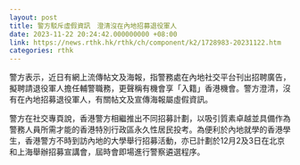 ```yaml
---
layout: post
title: 警方駁斥虛假資訊　澄清沒在內地招募退役軍人
date: 2023-11-22 20:24:42.000000000 +08:00
link: https://news.rthk.hk/rthk/ch/component/k2/1728983-20231122.htm
categories: rthk
---
```


警方表示，近日有網上流傳帖文及海報，指警務處在內地社交平台刊出招聘廣告，擬聘請退役軍人擔任輔警職務，更聲稱有機會享「入籍」香港機會。警方澄清，沒有在內地招募退役軍人，有關帖文及宣傳海報屬虛假資訊。 

警方在社交專頁說，香港警方相繼推出不同招募計劃，以吸引質素卓越並具備作為警務人員所需才能的香港特別行政區永久性居民投考。為便利於內地就學的香港學生，香港警方不時到訪內地的大學舉行招募活動，亦已計劃於12月2及3日在北京和上海舉辦招募宣講會，屆時會即場進行警察遴選程序。
